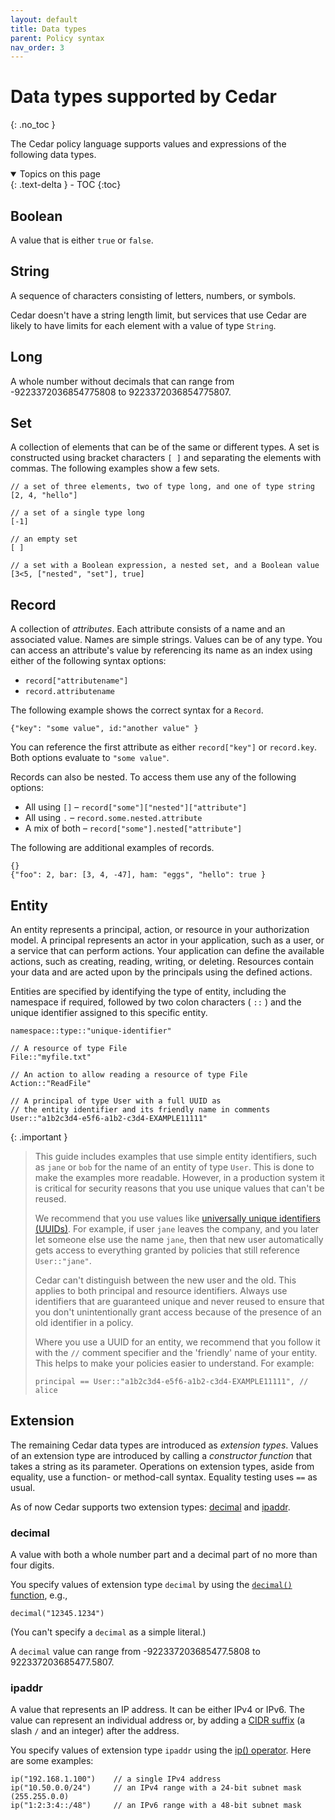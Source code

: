 ```yaml
---
layout: default
title: Data types
parent: Policy syntax
nav_order: 3
---
```


# Data types supported by Cedar<a name="syntax-datatypes"></a>
{: .no_toc }

The Cedar policy language supports values and expressions of the following data types.

<details open markdown="block">
  <summary>
    Topics on this page
  </summary>
  {: .text-delta }
- TOC
{:toc}
</details>

## Boolean<a name="datatype-boolean"></a>

A value that is either `true` or `false`.

## String<a name="datatype-string"></a>

A sequence of characters consisting of letters, numbers, or symbols.

Cedar doesn't have a string length limit, but services that use Cedar are likely to have limits for each element with a value of type `String`.

## Long<a name="datatype-long"></a>

A whole number without decimals that can range from -9223372036854775808 to 9223372036854775807.

## Set<a name="datatype-set"></a>

A collection of elements that can be of the same or different types. A set is constructed using bracket characters `[ ]` and separating the elements with commas. The following examples show a few sets.

```
// a set of three elements, two of type long, and one of type string
[2, 4, "hello"]

// a set of a single type long
[-1]

// an empty set
[ ]

// a set with a Boolean expression, a nested set, and a Boolean value
[3<5, ["nested", "set"], true]
```

## Record<a name="datatype-record"></a>

A collection of *attributes*. Each attribute consists of a name and an associated value. Names are simple strings. Values can be of any type. You can access an attribute's value by referencing its name as an index using either of the following syntax options:
+ `record["attributename"]`
+ `record.attributename`

The following example shows the correct syntax for a `Record`.

```
{"key": "some value", id:"another value" }
```

You can reference the first attribute as either `record["key"]` or `record.key`. Both options evaluate to `"some value"`.

Records can also be nested. To access them use any of the following options:
+ All using `[]` – `record["some"]["nested"]["attribute"]`
+ All using `.` – `record.some.nested.attribute`
+ A mix of both – `record["some"].nested["attribute"]`

The following are additional examples of records.

```
{}
{"foo": 2, bar: [3, 4, -47], ham: "eggs", "hello": true }
```

## Entity<a name="datatype-entity"></a>

An entity represents a principal, action, or resource in your authorization model. A principal represents an actor in your application, such as a user, or a service that can perform actions. Your application can define the available actions, such as creating, reading, writing, or deleting. Resources contain your data and are acted upon by the principals using the defined actions.

Entities are specified by identifying the type of entity, including the namespace if required, followed by two colon characters \( `::` \) and the unique identifier assigned to this specific entity.

`namespace::type::"unique-identifier"`

```
// A resource of type File
File::"myfile.txt"

// An action to allow reading a resource of type File
Action::"ReadFile"

// A principal of type User with a full UUID as 
// the entity identifier and its friendly name in comments
User::"a1b2c3d4-e5f6-a1b2-c3d4-EXAMPLE11111"
```

{: .important }
>This guide includes examples that use simple entity identifiers, such as `jane` or `bob` for the name of an entity of type `User`. This is done to make the examples more readable. However, in a production system it is critical for security reasons that you use unique values that can't be reused. 
> 
> We recommend that you use values like [universally unique identifiers \(UUIDs\)](https://wikipedia.org/wiki/Universally_unique_identifier). For example, if user `jane` leaves the company, and you later let someone else use the name `jane`, then that new user automatically gets access to everything granted by policies that still reference `User::"jane"`. 
> 
> Cedar can't distinguish between the new user and the old. This applies to both principal and resource identifiers. Always use identifiers that are guaranteed unique and never reused to ensure that you don't unintentionally grant access because of the presence of an old identifier in a policy.  
>
> Where you use a UUID for an entity, we recommend that you follow it with the `//` comment specifier and the 'friendly' name of your entity. This helps to make your policies easier to understand. For example:  
>```
>principal == User::"a1b2c3d4-e5f6-a1b2-c3d4-EXAMPLE11111", // alice
>```

## Extension<a name="datatype-extension"></a>

The remaining Cedar data types are introduced as _extension types_. Values of an extension type are introduced by calling a _constructor function_ that takes a string as its parameter. Operations on extension types, aside from equality, use a function- or method-call syntax. Equality testing uses `==` as usual.

As of now Cedar supports two extension types: [decimal](#datatype-decimal) and [ipaddr](#datatype-ipaddr).

### decimal<a name="datatype-decimal"></a>

A value with both a whole number part and a decimal part of no more than four digits.

You specify values of extension type `decimal` by using the [`decimal()` function](syntax-operators.md#decimal-parse-string-and-convert-to-decimal), e.g.,
```
decimal("12345.1234")
```
(You can't specify a `decimal` as a simple literal.)

A `decimal` value can range from -922337203685477.5808 to 922337203685477.5807.

### ipaddr<a name="datatype-ipaddr"></a>

A value that represents an IP address. It can be either IPv4 or IPv6. The value can represent an individual address or, by adding a [CIDR suffix](https://wikipedia.org/wiki/Classless_Inter-Domain_Routing#CIDR_notation) (a slash `/` and an integer) after the address.

You specify values of extension type `ipaddr` using the [ip() operator](syntax-operators.md#ip-parse-string-and-convert-to-ipaddr). Here are some examples:
```
ip("192.168.1.100")    // a single IPv4 address
ip("10.50.0.0/24")     // an IPv4 range with a 24-bit subnet mask (255.255.0.0)
ip("1:2:3:4::/48")     // an IPv6 range with a 48-bit subnet mask
```